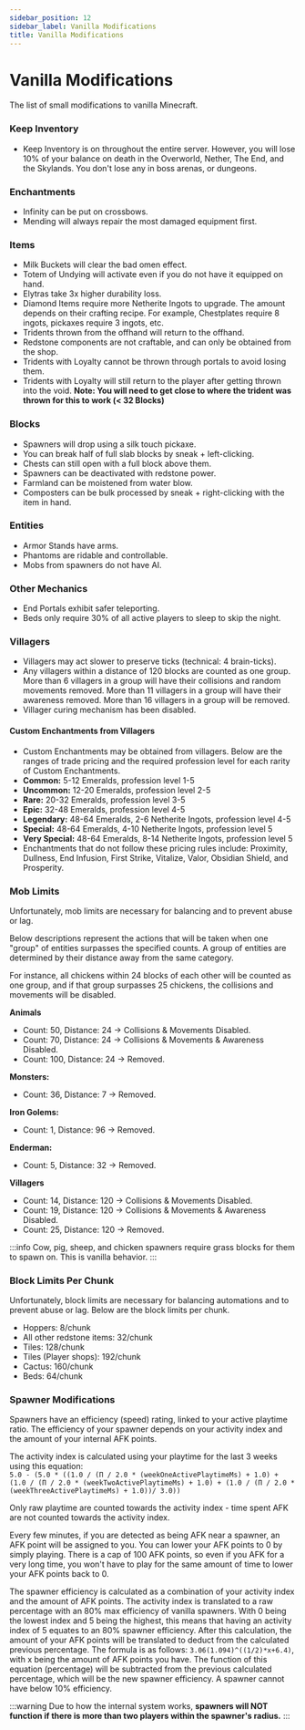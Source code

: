 ```yaml
---
sidebar_position: 12
sidebar_label: Vanilla Modifications
title: Vanilla Modifications
---
```


# Vanilla Modifications

The list of small modifications to vanilla Minecraft.

### Keep Inventory
* Keep Inventory is on throughout the entire server. However, you will lose 10% of your balance on death in the Overworld, Nether, The End, and the Skylands. You don't lose any in boss arenas, or dungeons.

### Enchantments
* Infinity can be put on crossbows.
* Mending will always repair the most damaged equipment first.

### Items
* Milk Buckets will clear the bad omen effect.
* Totem of Undying will activate even if you do not have it equipped on hand.
* Elytras take 3x higher durability loss.
* Diamond Items require more Netherite Ingots to upgrade. The amount depends on their crafting recipe. For example, Chestplates require 8 ingots, pickaxes require 3 ingots, etc.
* Tridents thrown from the offhand will return to the offhand.
* Redstone components are not craftable, and can only be obtained from the shop. 
* Tridents with Loyalty cannot be thrown through portals to avoid losing them.
* Tridents with Loyalty will still return to the player after getting thrown into the void.
**Note: You will need to get close to where the trident was thrown for this to work (< 32 Blocks)**

### Blocks
* Spawners will drop using a silk touch pickaxe.
* You can break half of full slab blocks by sneak + left-clicking.
* Chests can still open with a full block above them.
* Spawners can be deactivated with redstone power.
* Farmland can be moistened from water blow.
* Composters can be bulk processed by sneak + right-clicking with the item in hand.

### Entities
* Armor Stands have arms.
* Phantoms are ridable and controllable.
* Mobs from spawners do not have AI.

### Other Mechanics
* End Portals exhibit safer teleporting.
* Beds only require 30% of all active players to sleep to skip the night.

### Villagers
* Villagers may act slower to preserve ticks (technical: 4 brain-ticks).
* Any villagers within a distance of 120 blocks are counted as one group. More than 6 villagers in a group will have their collisions and random movements removed. More than 11 villagers in a group will have their awareness removed. More than 16 villagers in a group will be removed.
* Villager curing mechanism has been disabled.

#### Custom Enchantments from Villagers
* Custom Enchantments may be obtained from villagers. Below are the ranges of trade pricing and the required profession level for each rarity of Custom Enchantments. <br />
* **Common:** 5-12 Emeralds, profession level 1-5 <br />
* **Uncommon:** 12-20 Emeralds, profession level 2-5 <br />
* **Rare:** 20-32 Emeralds, profession level 3-5 <br />
* **Epic:** 32-48 Emeralds, profession level 4-5 <br />
* **Legendary:** 48-64 Emeralds, 2-6 Netherite Ingots, profession level 4-5 <br />
* **Special:** 48-64 Emeralds, 4-10 Netherite Ingots, profession level 5 <br />
* **Very Special:** 48-64 Emeralds, 8-14 Netherite Ingots, profession level 5 <br />
* Enchantments that do not follow these pricing rules include: Proximity, Dullness, End Infusion, First Strike, Vitalize, Valor, Obsidian Shield, and Prosperity.

### Mob Limits
Unfortunately, mob limits are necessary for balancing and to prevent abuse or lag.

Below descriptions represent the actions that will be taken when one "group" of entities surpasses the specified counts. A group of entities are determined by their distance away from the same category.

For instance, all chickens within 24 blocks of each other will be counted as one group, and if that group surpasses 25 chickens, the collisions and movements will be disabled.

**Animals** <br />
* Count: 50, Distance: 24 -> Collisions & Movements Disabled. <br />
* Count: 70, Distance: 24 -> Collisions & Movements & Awareness Disabled. <br />
* Count: 100, Distance: 24 -> Removed. <br />

**Monsters:** <br />
* Count: 36, Distance: 7 -> Removed. <br />

**Iron Golems:** <br />
* Count: 1, Distance: 96 -> Removed. <br />

**Enderman:** <br />
* Count: 5, Distance: 32 -> Removed. <br />

**Villagers** <br />
* Count: 14, Distance: 120 -> Collisions & Movements Disabled. <br />
* Count: 19, Distance: 120 -> Collisions & Movements & Awareness Disabled. <br />
* Count: 25, Distance: 120 -> Removed. <br />

:::info
Cow, pig, sheep, and chicken spawners require grass blocks for them to spawn on. This is vanilla behavior.
:::

### Block Limits Per Chunk
Unfortunately, block limits are necessary for balancing automations and to prevent abuse or lag. Below are the block limits per chunk. <br />

* Hoppers: 8/chunk
* All other redstone items: 32/chunk
* Tiles: 128/chunk
* Tiles (Player shops): 192/chunk
* Cactus: 160/chunk
* Beds: 64/chunk

### Spawner Modifications
Spawners have an efficiency (speed) rating, linked to your active playtime ratio. The efficiency of your spawner depends on your activity index and the amount of your internal AFK points. <br />

The activity index is calculated using your playtime for the last 3 weeks using this equation: <br />
`5.0 - (5.0 * ((1.0 / (Π / 2.0 * (weekOneActivePlaytimeMs) + 1.0) + (1.0 / (Π / 2.0 * (weekTwoActivePlaytimeMs) + 1.0) + (1.0 / (Π / 2.0 * (weekThreeActivePlaytimeMs) + 1.0))/ 3.0))` <br />

Only raw playtime are counted towards the activity index - time spent AFK are not counted towards the activity index. <br />

Every few minutes, if you are detected as being AFK near a spawner, an AFK point will be assigned to you. You can lower your AFK points to 0 by simply playing. There is a cap of 100 AFK points, so even if you AFK for a very long time, you won't have to play for the same amount of time to lower your AFK points back to 0. <br />

The spawner efficiency is calculated as a combination of your activity index and the amount of AFK points. The activity index is translated to a raw percentage with an 80% max efficiency of vanilla spawners. With 0 being the lowest index and 5 being the highest, this means that having an activity index of 5 equates to an 80% spawner efficiency. After this calculation, the amount of your AFK points will be translated to deduct from the calculated previous percentage. The formula is as follows: `3.06(1.094)^((1/2)*x+6.4)`, with x being the amount of AFK points you have. The function of this equation (percentage) will be subtracted from the previous calculated percentage, which will be the new spawner efficiency. A spawner cannot have below 10% efficiency. <br />

:::warning
Due to how the internal system works, **spawners will NOT function if there is more than two players within the spawner's radius.**
:::